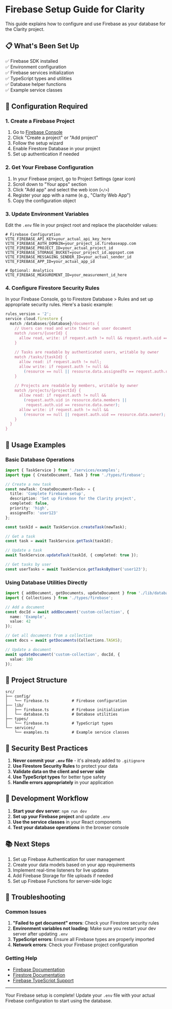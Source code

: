 # Firebase Setup Guide for Clarity

This guide explains how to configure and use Firebase as your database for the Clarity project.

## 📋 What's Been Set Up

✅ Firebase SDK installed  
✅ Environment configuration  
✅ Firebase services initialization  
✅ TypeScript types and utilities  
✅ Database helper functions  
✅ Example service classes  

## 🔧 Configuration Required

### 1. Create a Firebase Project

1. Go to [Firebase Console](https://console.firebase.google.com/)
2. Click "Create a project" or "Add project"
3. Follow the setup wizard
4. Enable Firestore Database in your project
5. Set up authentication if needed

### 2. Get Your Firebase Configuration

1. In your Firebase project, go to Project Settings (gear icon)
2. Scroll down to "Your apps" section
3. Click "Add app" and select the web icon (`</>`)
4. Register your app with a name (e.g., "Clarity Web App")
5. Copy the configuration object

### 3. Update Environment Variables

Edit the `.env` file in your project root and replace the placeholder values:

```env
# Firebase Configuration
VITE_FIREBASE_API_KEY=your_actual_api_key_here
VITE_FIREBASE_AUTH_DOMAIN=your_project_id.firebaseapp.com
VITE_FIREBASE_PROJECT_ID=your_actual_project_id
VITE_FIREBASE_STORAGE_BUCKET=your_project_id.appspot.com
VITE_FIREBASE_MESSAGING_SENDER_ID=your_actual_sender_id
VITE_FIREBASE_APP_ID=your_actual_app_id

# Optional: Analytics
VITE_FIREBASE_MEASUREMENT_ID=your_measurement_id_here
```

### 4. Configure Firestore Security Rules

In your Firebase Console, go to Firestore Database > Rules and set up appropriate security rules. Here's a basic example:

```javascript
rules_version = '2';
service cloud.firestore {
  match /databases/{database}/documents {
    // Users can read and write their own user document
    match /users/{userId} {
      allow read, write: if request.auth != null && request.auth.uid == userId;
    }
    
    // Tasks are readable by authenticated users, writable by owner
    match /tasks/{taskId} {
      allow read: if request.auth != null;
      allow write: if request.auth != null && 
        (resource == null || resource.data.assignedTo == request.auth.uid);
    }
    
    // Projects are readable by members, writable by owner
    match /projects/{projectId} {
      allow read: if request.auth != null && 
        (request.auth.uid in resource.data.members || 
         request.auth.uid == resource.data.owner);
      allow write: if request.auth != null && 
        (resource == null || request.auth.uid == resource.data.owner);
    }
  }
}
```

## 🚀 Usage Examples

### Basic Database Operations

```typescript
import { TaskService } from './services/examples';
import type { CreateDocument, Task } from './types/firebase';

// Create a new task
const newTask: CreateDocument<Task> = {
  title: 'Complete Firebase setup',
  description: 'Set up Firebase for the Clarity project',
  completed: false,
  priority: 'high',
  assignedTo: 'user123'
};

const taskId = await TaskService.createTask(newTask);

// Get a task
const task = await TaskService.getTask(taskId);

// Update a task
await TaskService.updateTask(taskId, { completed: true });

// Get tasks by user
const userTasks = await TaskService.getTasksByUser('user123');
```

### Using Database Utilities Directly

```typescript
import { addDocument, getDocuments, updateDocument } from './lib/database';
import { Collections } from './types/firebase';

// Add a document
const docId = await addDocument('custom-collection', {
  name: 'Example',
  value: 42
});

// Get all documents from a collection
const docs = await getDocuments(Collections.TASKS);

// Update a document
await updateDocument('custom-collection', docId, {
  value: 100
});
```

## 📁 Project Structure

```
src/
├── config/
│   └── firebase.ts          # Firebase configuration
├── lib/
│   ├── firebase.ts          # Firebase initialization
│   └── database.ts          # Database utilities
├── types/
│   └── firebase.ts          # TypeScript types
└── services/
    └── examples.ts          # Example service classes
```

## 🔐 Security Best Practices

1. **Never commit your `.env` file** - it's already added to `.gitignore`
2. **Use Firestore Security Rules** to protect your data
3. **Validate data on the client and server side**
4. **Use TypeScript types** for better type safety
5. **Handle errors appropriately** in your application

## 🔄 Development Workflow

1. **Start your dev server**: `npm run dev`
2. **Set up your Firebase project** and update `.env`
3. **Use the service classes** in your React components
4. **Test your database operations** in the browser console

## 📚 Next Steps

1. Set up Firebase Authentication for user management
2. Create your data models based on your app requirements
3. Implement real-time listeners for live updates
4. Add Firebase Storage for file uploads if needed
5. Set up Firebase Functions for server-side logic

## 🐛 Troubleshooting

### Common Issues

1. **"Failed to get document" errors**: Check your Firestore security rules
2. **Environment variables not loading**: Make sure you restart your dev server after updating `.env`
3. **TypeScript errors**: Ensure all Firebase types are properly imported
4. **Network errors**: Check your Firebase project configuration

### Getting Help

- [Firebase Documentation](https://firebase.google.com/docs)
- [Firestore Documentation](https://firebase.google.com/docs/firestore)
- [Firebase TypeScript Support](https://firebase.google.com/docs/reference/js)

---

Your Firebase setup is complete! Update your `.env` file with your actual Firebase configuration to start using the database.